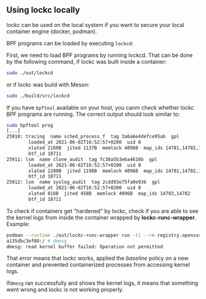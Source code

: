 ## Using lockc locally

lockc can be used on the local system if you want to secure your local
container engine (docker, podman).

BPF programs can be loaded by executing `lockcd`:

First, we need to load BPF programs by running lockcd. That can be done
by the following command, if lockc was built inside a container:

```bash
sudo ./out/lockcd
```

or if lockc was build with Meson:

```bash
sudo ./build/src/lockcd
```

If you have `bpftool` available on your host, you canm check whether lockc
BPF programs are running. The correct output should look similar to:

```bash
sudo bpftool prog
[...]
25910: tracing  name sched_process_f  tag 3a6a6e4defce95ab  gpl
        loaded_at 2021-06-02T16:52:57+0200  uid 0
        xlated 2160B  jited 1137B  memlock 4096B  map_ids 14781,14782,14783
        btf_id 18711
25911: lsm  name clone_audit  tag fc30a5b3e6a4610b  gpl
        loaded_at 2021-06-02T16:52:57+0200  uid 0
        xlated 2280B  jited 1196B  memlock 4096B  map_ids 14781,14782,14783
        btf_id 18711
25912: lsm  name syslog_audit  tag 2cdd93e75fa0e936  gpl
        loaded_at 2021-06-02T16:52:57+0200  uid 0
        xlated 816B  jited 458B  memlock 4096B  map_ids 14783,14782
        btf_id 18711
```

To check if containers get "hardened" by lockc, check if you are able to
see the kernel logs from inside the container wrapped by **lockc-runc-wrapper**.
Example:

```bash
podman --runtime ./out/lockc-runc-wrapper run -ti --rm registry.opensuse.org/opensuse/toolbox:latest
a135dbc3ef08:/ # dmesg
dmesg: read kernel buffer failed: Operation not permitted
```

That error means that lockc works, applied the *baseline* policy on a new
container and prevented containerized processes from accessing kernel logs.

If`dmesg` ran successfully and shows the kernel logs, it means that something
went wrong and lockc is not working properly.

